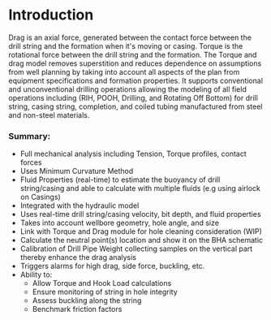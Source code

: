 # Introduction

Drag is an axial force, generated between the contact force between the drill string and the formation when it's moving or casing. Torque is the rotational force between the drill string and the formation. The Torque and drag model removes superstition and reduces dependence on assumptions from well planning by taking into account all aspects of the plan from equipment specifications and formation properties. It supports conventional and unconventional drilling operations allowing the modeling of all field operations including (RIH, POOH, Drilling, and Rotating Off Bottom) for drill string, casing string, completion, and coiled tubing manufactured from steel and non-steel materials.&#x20;

### Summary:

* Full mechanical analysis including Tension, Torque profiles, contact forces
* Uses Minimum Curvature Method
* Fluid Properties (real-time) to estimate the buoyancy of drill string/casing and able to calculate with multiple fluids (e.g using airlock on Casings)
* Integrated with the hydraulic model
* Uses real-time drill string/casing velocity, bit depth, and fluid properties
* Takes into account wellbore geometry, hole angle, and size
* Link with Torque and Drag module for hole cleaning consideration (WIP)
* Calculate the neutral point(s) location and show it on the BHA schematic
* Calibration of Drill Pipe Weight collecting samples on the vertical part thereby enhance the drag analysis
* Triggers alarms for high drag, side force, buckling, etc.&#x20;
* Ability to:
  * Allow Torque and Hook Load calculations
  * Ensure monitoring of string in hole integrity
  * Assess buckling along the string
  * Benchmark friction factors

